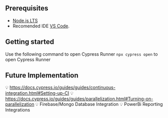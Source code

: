 ## Prerequisites
- [Node.js LTS](https://nodejs.org/en/download/)
- Recomended IDE [VS Code](https://code.visualstudio.com/Download).

## Getting started
Use the following command to open Cypress Runner
`npx cypress open` to open Cypress Runner

## Future Implementation
💡 https://docs.cypress.io/guides/guides/continuous-integration.html#Setting-up-CI
💡 https://docs.cypress.io/guides/guides/parallelization.html#Turning-on-parallelization
💡 Firebase/Mongo Database Integration
💡 PowerBi Reporting Integrations